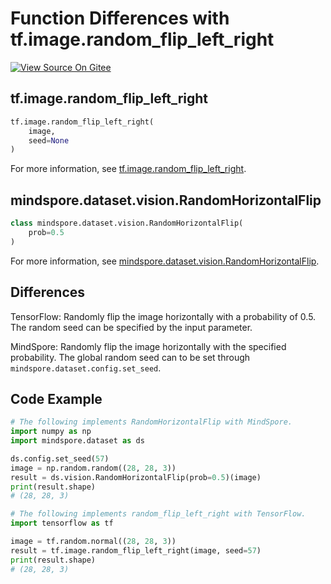 # Function Differences with tf.image.random_flip_left_right

[![View Source On Gitee](https://mindspore-website.obs.cn-north-4.myhuaweicloud.com/website-images/r2.1/resource/_static/logo_source_en.svg)](https://gitee.com/mindspore/docs/blob/r2.1/docs/mindspore/source_en/note/api_mapping/tensorflow_diff/random_flip_left_right.md)

## tf.image.random_flip_left_right

```python
tf.image.random_flip_left_right(
    image,
    seed=None
)
```

For more information, see [tf.image.random_flip_left_right](https://www.tensorflow.org/versions/r2.6/api_docs/python/tf/image/random_flip_left_right).

## mindspore.dataset.vision.RandomHorizontalFlip

```python
class mindspore.dataset.vision.RandomHorizontalFlip(
    prob=0.5
)
```

For more information, see [mindspore.dataset.vision.RandomHorizontalFlip](https://mindspore.cn/docs/en/r2.1/api_python/dataset_vision/mindspore.dataset.vision.RandomHorizontalFlip.html#mindspore.dataset.vision.RandomHorizontalFlip).

## Differences

TensorFlow: Randomly flip the image horizontally with a probability of 0.5. The random seed can be specified by the input parameter.

MindSpore: Randomly flip the image horizontally with the specified probability. The global random seed can to be set through `mindspore.dataset.config.set_seed`.

## Code Example

```python
# The following implements RandomHorizontalFlip with MindSpore.
import numpy as np
import mindspore.dataset as ds

ds.config.set_seed(57)
image = np.random.random((28, 28, 3))
result = ds.vision.RandomHorizontalFlip(prob=0.5)(image)
print(result.shape)
# (28, 28, 3)

# The following implements random_flip_left_right with TensorFlow.
import tensorflow as tf

image = tf.random.normal((28, 28, 3))
result = tf.image.random_flip_left_right(image, seed=57)
print(result.shape)
# (28, 28, 3)
```
